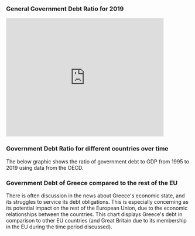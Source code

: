 ### General Government Debt Ratio for 2019
<iframe src="https://data.oecd.org/chart/6AYS" width="430" height="323" style="border: 0" mozallowfullscreen="true" webkitallowfullscreen="true" allowfullscreen="true"><a href="https://data.oecd.org/chart/6AYS" target="_blank">OECD Chart: General government debt, Total, % of GDP, Annual, 2019</a></iframe>


### Government Debt Ratio for different countries over time
The below graphic shows the ratio of government debt to GDP from 1995 to 2019 using data from the OECD. 
<div class="flourish-embed flourish-chart" data-src="visualisation/8512888"><script src="https://public.flourish.studio/resources/embed.js"></script></div>

### Government Debt of Greece compared to the rest of the EU
There is often discussion in the news about Greece's economic state, and its struggles to service its debt obligations.  This is especially concerning as its potential impact on the rest of the European Union, due to the economic relationships between the countries.  This chart displays Greece's debt in comparison to other EU countries (and Great Britain due to its membership in the EU during the time period discussed).
<div class="flourish-embed flourish-slope" data-src="visualisation/8512990"><script src="https://public.flourish.studio/resources/embed.js"></script></div>
